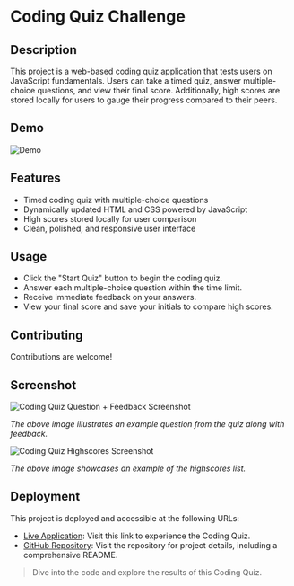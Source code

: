 # Coding Quiz Challenge

## Description
This project is a web-based coding quiz application that tests users on JavaScript fundamentals. Users can take a timed quiz, answer multiple-choice questions, and view their final score. Additionally, high scores are stored locally for users to gauge their progress compared to their peers.


## Demo

![Demo](./images/web-apis-challenge-demo.gif)


## Features

- Timed coding quiz with multiple-choice questions
- Dynamically updated HTML and CSS powered by JavaScript
- High scores stored locally for user comparison
- Clean, polished, and responsive user interface


## Usage

- Click the "Start Quiz" button to begin the coding quiz.
- Answer each multiple-choice question within the time limit.
- Receive immediate feedback on your answers.
- View your final score and save your initials to compare high scores.


## Contributing

Contributions are welcome! 


## Screenshot

![Coding Quiz Question + Feedback Screenshot](./images/coding-quiz-question-wrong-screenshot.png)

*The above image illustrates an example question from the quiz along with feedback.*

![Coding Quiz Highscores Screenshot](./images/coding-quiz-highscores-screenshot.png)

*The above image showcases an example of the highscores list.*


## Deployment

This project is deployed and accessible at the following URLs:

- [Live Application](https://deponte-designer.github.io/Coding-Quiz): Visit this link to experience the Coding Quiz.
- [GitHub Repository](https://github.com/deponte-designer/Coding-Quiz): Visit the repository for project details, including a comprehensive README.

> Dive into the code and explore the results of this Coding Quiz.
